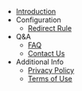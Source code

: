 - [Introduction](./)
- Configuration
    - [Redirect Rule](./redirect-rule)
- Q&A
    - [FAQ](./faq)
    - [Contact Us](./contact-us)
- Additional Info
    - [Privacy Policy](./privacy-policy)
    - [Terms of Use](./terms-of-use)
